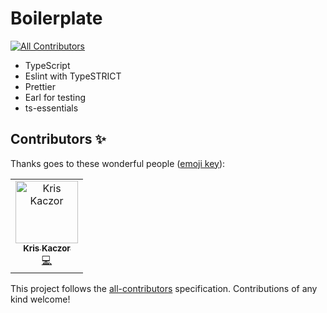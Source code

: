 # Boilerplate
[![All Contributors](https://img.shields.io/badge/all_contributors-1-orange.svg?style=flat-square)](#contributors)

* TypeScript
* Eslint with TypeSTRICT
* Prettier
* Earl for testing
* ts-essentials

## Contributors ✨

Thanks goes to these wonderful people ([emoji key](https://allcontributors.org/docs/en/emoji-key)):

<!-- ALL-CONTRIBUTORS-LIST:START - Do not remove or modify this section -->
<!-- prettier-ignore -->
<table><tr><td align="center"><a href="https://github.com/krzkaczor"><img src="https://avatars2.githubusercontent.com/u/1814312?v=4" width="100px;" alt="Kris Kaczor"/><br /><sub><b>Kris Kaczor</b></sub></a><br /><a href="https://github.com/krzkaczor/gha-playground/commits?author=krzkaczor" title="Code">💻</a></td></tr></table>

<!-- ALL-CONTRIBUTORS-LIST:END -->

This project follows the [all-contributors](https://github.com/all-contributors/all-contributors) specification. Contributions of any kind welcome!